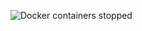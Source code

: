 
![Docker containers stopped](https://github.com/winterswitch/devopswithdocker/assets/171403848/2e9a4372-cf16-43ec-93f5-a25ab367b6e9?raw=true)
